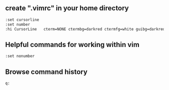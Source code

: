 ## create ".vimrc" in your home directory
```bash
:set cursorline
:set number
:hi CursorLine   cterm=NONE ctermbg=darkred ctermfg=white guibg=darkred guifg=white
```

## Helpful commands for working within vim
```bash
:set nonumber
```

## Browse command history
```bash
q:
```
